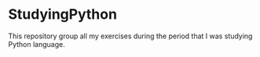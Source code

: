 # StudyingPython
This repository group all my exercises during the period that I was studying Python language.
